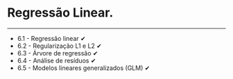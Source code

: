 # Regressão Linear.

---

* 6.1 - Regressão linear ✔
* 6.2 - Regularização L1 e L2 ✔
* 6.3 - Árvore de regressão ✔
* 6.4 - Análise de resíduos ✔
* 6.5 - Modelos lineares generalizados (GLM) ✔
